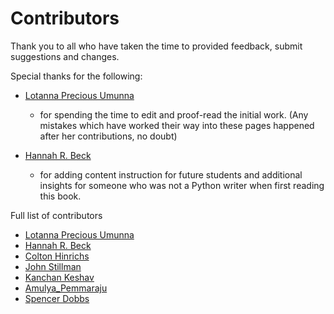 # Contributors

Thank you to all who have taken the time to provided feedback, submit suggestions and changes.

Special thanks for the following:

* [Lotanna Precious Umunna](mailto:lotannaumunna@gmail.com)
  * for spending the time to edit and proof-read the initial work. (Any mistakes which have worked their way into these pages happened after her contributions, no doubt)

* [Hannah R. Beck](homeagainhannah@gmail.com)
  * for adding content instruction for future students and additional insights for someone who was not a Python writer when first reading this book.
  
Full list of contributors
* [Lotanna Precious Umunna](https://github.com/lumunna)
* [Hannah R. Beck](https://github.com/insightanalyst)
* [Colton Hinrichs](https://github.com/ColtonHinrichs)
* [John Stillman](https://github.com/johnstillman)
* [Kanchan Keshav](https://github.com/kanchankeshav)
* [Amulya_Pemmaraju](https://github.com/a0p0j0f)
* [Spencer Dobbs](https://github.com/spencermdobbs)
